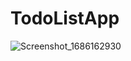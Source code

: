 # TodoListApp
![Screenshot_1686162930](https://github.com/DarshitSarda/TodoListApp/assets/114094669/04364ffd-a050-4545-aeb7-8f7f9ed33a00)
